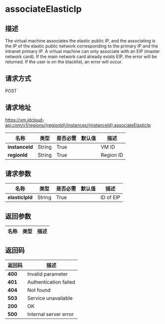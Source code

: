 # associateElasticIp


## 描述
The virtual machine associates the elastic public IP,  and the associating is the IP of the elastic public network corresponding to the primary IP and the intranet primary IP. 
A virtual machine can only associate with an EIP (master network card). If the main network card already exists EIP,  the error will be returned. 
If the user is on the blacklist, an error will occur.


## 请求方式
POST

## 请求地址
https://vm.jdcloud-api.com/v1/regions/{regionId}/instances/{instanceId}:associateElasticIp

|名称|类型|是否必需|默认值|描述|
|---|---|---|---|---|
|**instanceId**|String|True||VM ID|
|**regionId**|String|True||Region ID|

## 请求参数
|名称|类型|是否必需|默认值|描述|
|---|---|---|---|---|
|**elasticIpId**|String|True||ID of EIP|


## 返回参数
|名称|类型|描述|
|---|---|---|



## 返回码
|返回码|描述|
|---|---|
|**400**|Invalid parameter|
|**401**|Authentication failed|
|**404**|Not found|
|**503**|Service unavailable|
|**200**|OK|
|**500**|Internal server error|
